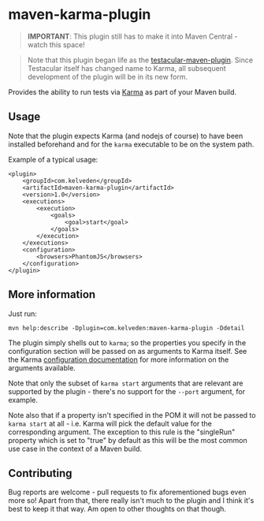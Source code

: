 # maven-karma-plugin
> **IMPORTANT**: This plugin still has to make it into Maven Central - watch this space!

> Note that this plugin began life as the [testacular-maven-plugin](https://github.com/kelveden/testacular-maven-plugin). Since Testacular itself has changed name to Karma, all subsequent development
of the plugin will be in its new form.

Provides the ability to run tests via [Karma](http://karma-runner.github.com/) as part of your Maven build.

## Usage

Note that the plugin expects Karma (and nodejs of course) to have been installed beforehand and for the `karma`
executable to be on the system path.

Example of a typical usage:

    <plugin>
        <groupId>com.kelveden</groupId>
        <artifactId>maven-karma-plugin</artifactId>
        <version>1.0</version>
        <executions>
            <execution>
                <goals>
                    <goal>start</goal>
                </goals>
            </execution>
        </executions>
        <configuration>
            <browsers>PhantomJS</browsers>
        </configuration>
    </plugin>

## More information

Just run:

    mvn help:describe -Dplugin=com.kelveden:maven-karma-plugin -Ddetail

The plugin simply shells out to `karma`; so the properties you specify in the configuration section will
be passed on as arguments to Karma itself. See the Karma
[configuration documentation](http://karma-runner.github.com/0.8/config/configuration-file.html) for more
information on the arguments available.

Note that only the subset of `karma start` arguments that are relevant are supported by the plugin - there's no
support for the `--port` argument, for example.

Note also that if a property isn't specified in the POM it will not be passed to `karma start` at all - i.e. Karma will
pick the default value for the corresponding argument. The exception to this rule is the "singleRun" property which is
set to "true" by default as this will be the most common use case in the context of a Maven build.

## Contributing

Bug reports are welcome - pull requests to fix aforementioned bugs even more so! Apart from that,
there really isn't much to the plugin and I think it's best to keep it that way. Am open to other thoughts on that though.
